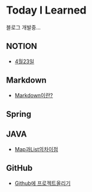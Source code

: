 # Today I Learned
블로그 개발중...

## NOTION
* [4월23일](https://github.com/hanyellding/TIL/blob/main/NOTION/2021-04-23.md)

## Markdown
* [Markdown이란?](https://github.com/hanyellding/TIL/blob/main/Markdown/Markdown%EC%9D%B4%EB%9E%80.md)
## Spring

## JAVA
* [Map과List의차이점](https://github.com/hanyellding/TIL/blob/main/JAVA/Map%EA%B3%BCList.md)
## GitHub
* [Github에 프로젝트올리기](https://github.com/hanyellding/TIL/blob/main/Github/Github%EC%97%90%20%ED%94%84%EB%A1%9C%EC%A0%9D%ED%8A%B8%20%EC%98%AC%EB%A6%AC%EA%B8%B0.md)
